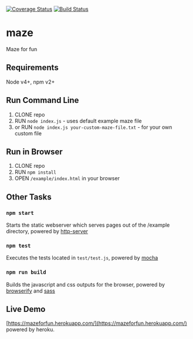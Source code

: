 [![Coverage Status](https://coveralls.io/repos/github/anarh/maze/badge.svg?branch=master)](https://coveralls.io/github/anarh/maze?branch=master) [![Build Status](https://travis-ci.org/anarh/maze.svg?branch=master)](https://travis-ci.org/anarh/maze)

# maze
Maze for fun

## Requirements
Node v4+, npm v2+

## Run Command Line
1. CLONE repo
2. RUN `node index.js` - uses default example maze file
3. or RUN `node index.js your-custom-maze-file.txt` - for your own custom file

## Run in Browser
1. CLONE repo
2. RUN `npm install`
3. OPEN `/example/index.html` in your browser


## Other Tasks

### `npm start`
Starts the static webserver which serves pages out of the /example directory, powered by [http-server](https://www.npmjs.com/package/http-server)

### `npm test`
Executes the tests located in `test/test.js`, powered by [mocha](https://mochajs.org/)

### `npm run build`
Builds the javascript and css outputs for the browser, powered by [browserify](http://browserify.org/) and [sass](https://github.com/sass/node-sass)

## Live Demo
[https://mazeforfun.herokuapp.com/](https://mazeforfun.herokuapp.com/) powered by heroku.

